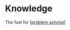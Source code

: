 # Knowledge

The fuel for [[problem solving]]

[//begin]: # "Autogenerated link references for markdown compatibility"
[problem solving]: problem-solving "Problem Solving"
[//end]: # "Autogenerated link references"